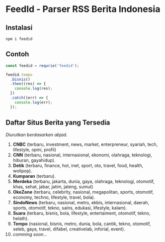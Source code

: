 # FeedId - Parser RSS Berita Indonesia

## Instalasi

`npm i feedid`

## Contoh

```javascript
const feedid = requrie('feedid');

feedid.tempo
  .bisnis()
  .then((res) => {
    console.log(res);
  })
  .catch((err) => {
    console.log(err);
  });
```

## Daftar Situs Berita yang Tersedia

_Diurutkan berdasarkan abjad._

1. **CNBC** (terbaru, investment, news, market, enterpreneur, syariah, tech, lifestyle, opini, profil)
2. **CNN** (terbaru, nasional, internasional, ekonomi, olahraga, teknologi, hiburan, gayahidup).
3. **Detik** (terbaru, finance, hot, inet, sport, oto, travel, food, health, wolipop).
4. **Kumparan** (terbaru).
5. **Merdeka** (terbaru, jakarta, dunia, gaya, olahraga, teknologi, otomotif, khas, sehat, jabar, jatim, jateng, sumut)
6. **OkeZone** (terbaru, celebrity, nasional, megapolitan, sports, otomotif, economy, techno, lifestyle, travel, bola).
7. **SindoNews** (terbaru, nasional, metro, ekbis, internasional, daerah, sports, otomotif, tekno, sains, edukasi, lifestyle, kalam).
8. **Suara** (terbaru, bisnis, bola, lifestyle, entertaiment, otomotif, tekno, helath).
9. **Tempo** (nasional, bisnis, metro, dunia, bola, cantik, tekno, otomotif, seleb, gaya, travel, difabel, creativelab, inforial, event).
10. _comming soon..._
